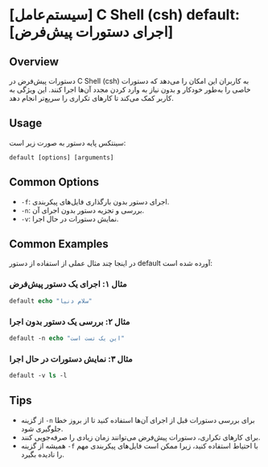 # [سیستم‌عامل] C Shell (csh) default: [اجرای دستورات پیش‌فرض]

## Overview
دستورات پیش‌فرض در C Shell (csh) به کاربران این امکان را می‌دهد که دستورات خاصی را به‌طور خودکار و بدون نیاز به وارد کردن مجدد آن‌ها اجرا کنند. این ویژگی به کاربر کمک می‌کند تا کارهای تکراری را سریع‌تر انجام دهد.

## Usage
سینتکس پایه دستور به صورت زیر است:

```
default [options] [arguments]
```

## Common Options
- `-f`: اجرای دستور بدون بارگذاری فایل‌های پیکربندی.
- `-n`: بررسی و تجزیه دستور بدون اجرای آن.
- `-v`: نمایش دستورات در حال اجرا.

## Common Examples
در اینجا چند مثال عملی از استفاده از دستور default آورده شده است:

### مثال ۱: اجرای یک دستور پیش‌فرض
```csh
default echo "سلام دنیا"
```

### مثال ۲: بررسی یک دستور بدون اجرا
```csh
default -n echo "این یک تست است"
```

### مثال ۳: نمایش دستورات در حال اجرا
```csh
default -v ls -l
```

## Tips
- از گزینه `-n` برای بررسی دستورات قبل از اجرای آن‌ها استفاده کنید تا از بروز خطا جلوگیری شود.
- برای کارهای تکراری، دستورات پیش‌فرض می‌توانند زمان زیادی را صرفه‌جویی کنند.
- همیشه از گزینه `-f` با احتیاط استفاده کنید، زیرا ممکن است فایل‌های پیکربندی مهم را نادیده بگیرد.